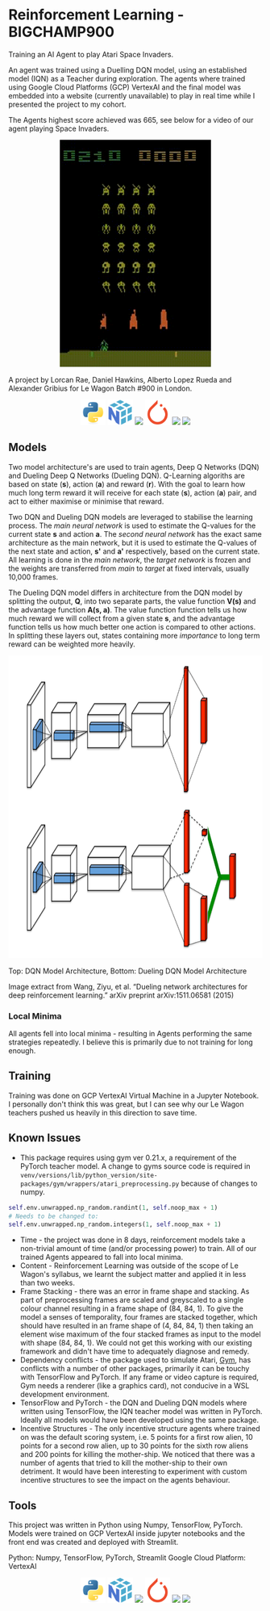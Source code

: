 # Reinforcement Learning - BIGCHAMP900

Training an AI Agent to play Atari Space Invaders.

An agent was trained using a Duelling DQN model, using an established model (IQN) as
a Teacher during exploration. The agents where trained using Google Cloud Platforms (GCP)
VertexAI and the final model was embedded into a website (currently unavailable) to play in real time while I presented the
project to my cohort.

The Agents highest score achieved was 665, see below for a video of our agent playing Space Invaders.

<p align="center">
  <img width="300" height="450" src="https://github.com/lorcanrae/rl-900-website/blob/master/saved_media/weekendmodel-model-e2-s665-30f.gif?raw=true">
</p>

A project by Lorcan Rae, Daniel Hawkins, Alberto Lopez Rueda and Alexander Gribius for Le Wagon Batch #900 in London.

<p align='center', float='left'>
  <img src='https://raw.githubusercontent.com/devicons/devicon/master/icons/python/python-original.svg' width='50'>
  <img src='https://raw.githubusercontent.com/devicons/devicon/1119b9f84c0290e0f0b38982099a2bd027a48bf1/icons/numpy/numpy-original.svg' width='50'>
  <img src='https://www.vectorlogo.zone/logos/tensorflow/tensorflow-icon.svg' width='50'>
  <img src='https://raw.githubusercontent.com/devicons/devicon/1119b9f84c0290e0f0b38982099a2bd027a48bf1/icons/pytorch/pytorch-original.svg' width='50'>
  <img src='https://www.vectorlogo.zone/logos/google_cloud/google_cloud-icon.svg' width='50'>
  <img src='https://streamlit.io/images/brand/streamlit-mark-color.png' width='50'>
</p>

## Models

Two model architecture's are used to train agents, Deep Q Networks (DQN) and Dueling Deep Q Networks (Dueling DQN).
Q-Learning algoriths are based on state (**s**), action (**a**) and reward (**r**). With the goal to learn how much long term reward
it will receive for each state (**s**), action (**a**) pair, and act to either maximise or minimise that reward.

Two DQN and Dueling DQN models are leveraged to stabilise the learning process. The *main neural network* is used to estimate
the Q-values for the current state **s** and action **a**. The *second neural network* has the exact same architecture as the
main network, but it is used to estimate the Q-values of the next state and action, **s'** and **a'** respectively, based on the
current state.
All learning is done in the *main network*, the *target network* is frozen and the weights are transferred from *main* to *target*
at fixed intervals, usually 10,000 frames.

The Dueling DQN model differs in architecture from the DQN model by splitting the output, **Q**, into two separate parts, the
value function **V(s)** and the advantage function **A(s, a)**. The value function function tells us how much reward we will collect
from a given state **s**, and the advantage function tells us how much better one action is compared to other actions. In splitting
these layers out, states containing more *importance* to long term reward can be weighted more heavily.

<p align="center">
  <img width="800" height="600" src="https://github.com/lorcanrae/rl-900-website/blob/master/saved_media/dqn-dueldqn-model-arch.png?raw=true">
</p>
Top: DQN Model Architecture, Bottom: Dueling DQN Model Architecture

Image extract from Wang, Ziyu, et al. “Dueling network architectures for deep reinforcement learning.” arXiv preprint arXiv:1511.06581 (2015)

### Local Minima

All agents fell into local minima - resulting in Agents performing the same strategies repeatedly.
I believe this is primarily due to not training for long enough.

## Training

Training was done on GCP VertexAI Virtual Machine in a Jupyter Notebook. I personally don't think this was great, but I
can see why our Le Wagon teachers pushed us heavily in this direction to save time.

## Known Issues

- This package requires using gym ver 0.21.x, a requirement of the PyTorch teacher model. A change to gyms source
code is required in `venv/versions/lib/python_version/site-packages/gym/wrappers/atari_preprocessing.py` because of changes
to numpy.

```python
self.env.unwrapped.np_random.randint(1, self.noop_max + 1)
# Needs to be changed to:
self.env.unwrapped.np_random.integers(1, self.noop_max + 1)
```

- Time - the project was done in 8 days, reinforcement models take a non-trivial amount of time (and/or processing power)
to train. All of our trained Agents appeared to fall into local minima.
- Content - Reinforcement Learning was outside of the scope of Le Wagon's syllabus, we learnt the subject matter and
applied it in less than two weeks.
- Frame Stacking - there was an error in frame shape and stacking. As part of preprocessing
frames are scaled and greyscaled to a single colour channel resulting in a frame shape of (84, 84, 1).
To give the model a senses of temporality, four frames are stacked together, which should have resulted in an frame
shape of (4, 84, 84, 1) then taking an element wise maximum of the four stacked frames as input to the model with shape (84, 84, 1).
We could not get this working with our existing framework and didn't have time to adequately diagnose and remedy.
- Dependency conflicts - the package used to simulate Atari, [Gym](https://www.gymlibrary.ml/), has conflicts with
a number of other packages, primarily it can be touchy with TensorFlow and PyTorch. If any frame or video capture is required, Gym needs a renderer (like a graphics card), not conducive in a WSL development environment.
- TensorFlow and PyTorch - the DQN and Dueling DQN models where written using TensorFlow, the IQN teacher model was written
in PyTorch. Ideally all models would have been developed using the same package.
- Incentive Structures - The only incentive structure agents where trained on was the default scoring system,
i.e. 5 points for a first row alien, 10 points for a second row alien, up to 30 points for the sixth row aliens and 200
points for killing the mother-ship. We noticed that there was a number of agents that tried to kill the mother-ship to
their own detriment. It would have been interesting to experiment with custom incentive structures to see the
impact on the agents behaviour.


## Tools

This project was written in Python using Numpy, TensorFlow, PyTorch. Models were trained
on GCP VertexAI inside jupyter notebooks and the front end was created and deployed with Streamlit.

Python: Numpy, TensorFlow, PyTorch, Streamlit
Google Cloud Platform: VertexAI

<p align='center', float='left'>
  <img src='https://raw.githubusercontent.com/devicons/devicon/master/icons/python/python-original.svg' width='50'>
  <img src='https://raw.githubusercontent.com/devicons/devicon/1119b9f84c0290e0f0b38982099a2bd027a48bf1/icons/numpy/numpy-original.svg' width='50'>
  <img src='https://www.vectorlogo.zone/logos/tensorflow/tensorflow-icon.svg' width='50'>
  <img src='https://raw.githubusercontent.com/devicons/devicon/1119b9f84c0290e0f0b38982099a2bd027a48bf1/icons/pytorch/pytorch-original.svg' width='50'>
  <img src='https://www.vectorlogo.zone/logos/google_cloud/google_cloud-icon.svg' width='50'>
  <img src='https://streamlit.io/images/brand/streamlit-mark-color.png' width='50'>
</p>
